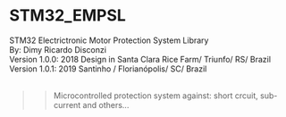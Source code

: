 # STM32_EMPSL
STM32 Electrictronic Motor Protection System Library  </br>
By: Dimy Ricardo Disconzi  </br>
Version 1.0.0: 2018 Design in Santa Clara Rice Farm/ Triunfo/ RS/ Brazil </br>
Version 1.0.1: 2019 Santinho / Florianópolis/ SC/ Brazil </br>
 </br>
>> Microcontrolled protection system against: short crcuit, sub-current and others...
